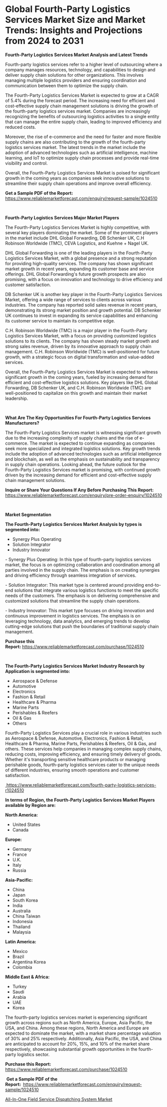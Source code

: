 <p><h1>Global Fourth-Party Logistics Services Market Size and Market Trends: Insights and Projections from 2024 to 2031</h1></p><p><strong>Fourth-Party Logistics Services Market Analysis and Latest Trends</strong></p>
<p><p>Fourth-party logistics services refer to a higher level of outsourcing where a company manages resources, technology, and capabilities to design and deliver supply chain solutions for other organizations. This involves managing multiple logistics providers and ensuring coordination and communication between them to optimize the supply chain.</p><p>The Fourth-Party Logistics Services Market is expected to grow at a CAGR of 5.4% during the forecast period. The increasing need for efficient and cost-effective supply chain management solutions is driving the growth of the fourth-party logistics services market. Companies are increasingly recognizing the benefits of outsourcing logistics activities to a single entity that can manage the entire supply chain, leading to improved efficiency and reduced costs.</p><p>Moreover, the rise of e-commerce and the need for faster and more flexible supply chains are also contributing to the growth of the fourth-party logistics services market. The latest trends in the market include the adoption of advanced technologies such as artificial intelligence, machine learning, and IoT to optimize supply chain processes and provide real-time visibility and control.</p><p>Overall, the Fourth-Party Logistics Services Market is poised for significant growth in the coming years as companies seek innovative solutions to streamline their supply chain operations and improve overall efficiency.</p></p>
<p><strong>Get a Sample PDF of the Report:&nbsp;</strong> <a href="https://www.reliablemarketforecast.com/enquiry/request-sample/1024510">https://www.reliablemarketforecast.com/enquiry/request-sample/1024510</a></p>
<p>&nbsp;</p>
<p><strong>Fourth-Party Logistics Services Major Market Players</strong></p>
<p><p>The Fourth-Party Logistics Services Market is highly competitive, with several key players dominating the market. Some of the prominent players in the market include DHL Global Forwarding, DB Schenker UK, C.H Robinson Worldwide (TMC), CEVA Logistics, and Kuehne + Nagel UK.</p><p>DHL Global Forwarding is one of the leading players in the Fourth-Party Logistics Services Market, with a global presence and a strong reputation for providing high-quality services. The company has shown significant market growth in recent years, expanding its customer base and service offerings. DHL Global Forwarding's future growth prospects are also promising, with a focus on innovation and technology to drive efficiency and customer satisfaction.</p><p>DB Schenker UK is another key player in the Fourth-Party Logistics Services Market, offering a wide range of services to clients across various industries. The company has reported solid sales revenue in recent years, demonstrating its strong market position and growth potential. DB Schenker UK continues to invest in expanding its service capabilities and enhancing its customer service to maintain its competitive edge.</p><p>C.H. Robinson Worldwide (TMC) is a major player in the Fourth-Party Logistics Services Market, with a focus on providing customized logistics solutions to its clients. The company has shown steady market growth and strong sales revenue, driven by its innovative approach to supply chain management. C.H. Robinson Worldwide (TMC) is well-positioned for future growth, with a strategic focus on digital transformation and value-added services.</p><p>Overall, the Fourth-Party Logistics Services Market is expected to witness significant growth in the coming years, fueled by increasing demand for efficient and cost-effective logistics solutions. Key players like DHL Global Forwarding, DB Schenker UK, and C.H. Robinson Worldwide (TMC) are well-positioned to capitalize on this growth and maintain their market leadership.</p></p>
<p>&nbsp;</p>
<p><strong>What Are The Key Opportunities For Fourth-Party Logistics Services Manufacturers?</strong></p>
<p><p>The Fourth-Party Logistics Services market is witnessing significant growth due to the increasing complexity of supply chains and the rise of e-commerce. The market is expected to continue expanding as companies seek more specialized and integrated logistics solutions. Key growth trends include the adoption of advanced technologies such as artificial intelligence and blockchain, as well as the emphasis on sustainability and transparency in supply chain operations. Looking ahead, the future outlook for the Fourth-Party Logistics Services market is promising, with continued growth driven by the increasing demand for efficient and cost-effective supply chain management solutions.</p></p>
<p><strong>Inquire or Share Your Questions If Any Before Purchasing This Report:</strong> <a href="https://www.reliablemarketforecast.com/enquiry/pre-order-enquiry/1024510">https://www.reliablemarketforecast.com/enquiry/pre-order-enquiry/1024510</a></p>
<p>&nbsp;</p>
<p><strong>Market Segmentation</strong></p>
<p><strong>The Fourth-Party Logistics Services Market Analysis by types is segmented into:</strong></p>
<p><ul><li>Synergy Plus Operating</li><li>Solution Integrator</li><li>Industry Innovator</li></ul></p>
<p><p>- Synergy Plus Operating: In this type of fourth-party logistics services market, the focus is on optimizing collaboration and coordination among all parties involved in the supply chain. The emphasis is on creating synergies and driving efficiency through seamless integration of services.</p><p>- Solution Integrator: This market type is centered around providing end-to-end solutions that integrate various logistics functions to meet the specific needs of the customers. The emphasis is on delivering comprehensive and customized solutions that streamline the supply chain operations.</p><p>- Industry Innovator: This market type focuses on driving innovation and continuous improvement in logistics services. The emphasis is on leveraging technology, data analytics, and emerging trends to develop cutting-edge solutions that push the boundaries of traditional supply chain management.</p></p>
<p><strong>Purchase this Report:&nbsp;</strong><a href="https://www.reliablemarketforecast.com/purchase/1024510">https://www.reliablemarketforecast.com/purchase/1024510</a></p>
<p>&nbsp;</p>
<p><strong>The Fourth-Party Logistics Services Market Industry Research by Application is segmented into:</strong></p>
<p><ul><li>Aerospace & Defense</li><li>Automotive</li><li>Electronics</li><li>Fashion & Retail</li><li>Healthcare & Pharma</li><li>Marine Parts</li><li>Perishables & Reefers</li><li>Oil & Gas</li><li>Others</li></ul></p>
<p><p>Fourth-Party Logistics Services play a crucial role in various industries such as Aerospace & Defense, Automotive, Electronics, Fashion & Retail, Healthcare & Pharma, Marine Parts, Perishables & Reefers, Oil & Gas, and others. These services help companies in managing complex supply chains, reducing costs, improving efficiency, and ensuring timely delivery of goods. Whether it's transporting sensitive healthcare products or managing perishable goods, fourth-party logistics services cater to the unique needs of different industries, ensuring smooth operations and customer satisfaction.</p></p>
<p><a href="https://www.reliablemarketforecast.com/fourth-party-logistics-services-r1024510">&nbsp;https://www.reliablemarketforecast.com/fourth-party-logistics-services-r1024510</a></p>
<p><strong>In terms of Region, the Fourth-Party Logistics Services Market Players available by Region are:</strong></p>
<p>
    <p> <strong> North America: </strong>
        <ul>
            <li>United States</li>
            <li>Canada</li>
        </ul>
        </p> 
    <p> <strong> Europe: </strong>
        <ul>
            <li>Germany</li>
            <li>France</li>
            <li>U.K.</li>
            <li>Italy</li>
            <li>Russia</li>
        </ul>
        </p> 
    <p> <strong> Asia-Pacific: </strong>
        <ul>
            <li>China</li>
            <li>Japan</li>
            <li>South Korea</li>
            <li>India</li>
            <li>Australia</li>
            <li>China Taiwan</li>
            <li>Indonesia</li>
            <li>Thailand</li>
            <li>Malaysia</li>
        </ul>
        </p> 
    <p> <strong> Latin America: </strong>
        <ul>
            <li>Mexico</li>
            <li>Brazil</li>
            <li>Argentina Korea</li>
            <li>Colombia</li>
        </ul>
        </p> 
    <p> <strong> Middle East & Africa: </strong>
        <ul>
            <li>Turkey</li>
            <li>Saudi</li>
            <li>Arabia</li>
            <li>UAE</li>
            <li>Korea</li>
        </ul>
    </p>
    </p>
<p><p>The fourth-party logistics services market is experiencing significant growth across regions such as North America, Europe, Asia Pacific, the USA, and China. Among these regions, North America and Europe are expected to dominate the market, with a market share percentage valuation of 30% and 25% respectively. Additionally, Asia Pacific, the USA, and China are anticipated to account for 20%, 15%, and 10% of the market share respectively, showcasing substantial growth opportunities in the fourth-party logistics sector.</p></p>
<p><strong>Purchase this Report: </strong><a href="https://www.reliablemarketforecast.com/purchase/1024510">https://www.reliablemarketforecast.com/purchase/1024510</a></p>
<p>&nbsp;<strong>Get a Sample PDF of the Report:&nbsp;&nbsp;</strong><a href="https://www.reliablemarketforecast.com/enquiry/request-sample/1024510">https://www.reliablemarketforecast.com/enquiry/request-sample/1024510</a></p>
<p><strong></strong></p>
<p><p><a href="https://github.com/arionmp/Market-Research-Report-List-4/blob/main/all-in-one-field-service-dispatching-system-market.md">All-In-One Field Service Dispatching System Market</a></p></p>